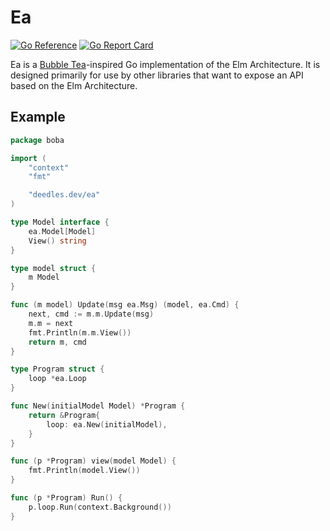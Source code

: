 Ea
==

[![Go Reference](https://pkg.go.dev/badge/deedles.dev/ea.svg)](https://pkg.go.dev/deedles.dev/ea)
[![Go Report Card](https://goreportcard.com/badge/deedles.dev/ea)](https://goreportcard.com/report/deedles.dev/ea)

Ea is a [Bubble Tea](https://github.com/charmbracelet/bubbletea)-inspired Go implementation of the Elm Architecture. It is designed primarily for use by other libraries that want to expose an API based on the Elm Architecture.

Example
-------

```go
package boba

import (
	"context"
	"fmt"

	"deedles.dev/ea"
)

type Model interface {
	ea.Model[Model]
	View() string
}

type model struct {
	m Model
}

func (m model) Update(msg ea.Msg) (model, ea.Cmd) {
	next, cmd := m.m.Update(msg)
	m.m = next
	fmt.Println(m.m.View())
	return m, cmd
}

type Program struct {
	loop *ea.Loop
}

func New(initialModel Model) *Program {
	return &Program{
		loop: ea.New(initialModel),
	}
}

func (p *Program) view(model Model) {
	fmt.Println(model.View())
}

func (p *Program) Run() {
	p.loop.Run(context.Background())
}
```

